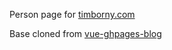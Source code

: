 Person page for [timborny.com](http://timborny.com)

Base cloned from [vue-ghpages-blog](https://github.com/viko16/vue-ghpages-blog)
